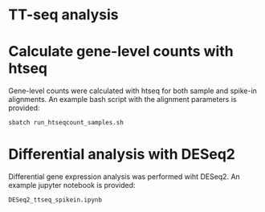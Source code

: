 # TT-seq analysis

# Calculate gene-level counts with htseq
Gene-level counts were calculated with htseq for both sample and spike-in alignments. An example bash script with the alignment parameters is provided:

`sbatch run_htseqcount_samples.sh`

# Differential analysis with DESeq2
Differential gene expression analysis was performed wiht DESeq2. An example jupyter notebook is provided:

`DESeq2_ttseq_spikein.ipynb`
